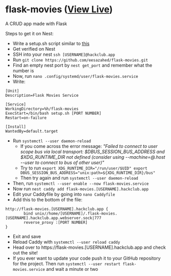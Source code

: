 # flask-movies ([View Live](https://flask-movies.eesa.hackclub.app))

A CRUD app made with Flask

Steps to get it on Nest:

- Write a setup.sh script similar to [this](https://github.com/eesazahed/flask-movies/blob/main/setup.sh)
- Get verified on Nest
- SSH into your nest `ssh [USERNAME]@hackclub.app`
- Run `git clone https://github.com/eesazahed/flask-movies.git`
- Find an empty nest port by `nest get_port` and remember what the number is
- Now, run `nano .config/systemd/user/flask-movies.service`
- Write:

```
[Unit]
Description=Flask Movies Service

[Service]
WorkingDirectory=%h/flask-movies
ExecStart=/bin/bash setup.sh [PORT NUMBER]
Restart=on-failure

[Install]
WantedBy=default.target
```

- Run `systemctl --user daemon-reload`
  - If you come across the error message: _"Failed to connect to user scope bus via local transport: $DBUS_SESSION_BUS_ADDRESS and $XDG_RUNTIME_DIR not defined (consider using --machine=<user>@.host --user to connect to bus of other user)"_
  - Try to run `export XDG_RUNTIME_DIR="/run/user/$UID" export DBUS_SESSION_BUS_ADDRESS="unix:path=${XDG_RUNTIME_DIR}/bus"`
  - Then try again and run `systemctl --user daemon-reload`
- Then, run `systemctl --user enable --now flask-movies.service`
- Now run `nest caddy add flask-movies.[USERNAME].hackclub.app`
- Edit your Caddyfile by going into `nano Caddyfile`
- Add this to the bottom of the file:

```
http://flask-movies.[USERNAME].hackclub.app {
        bind unix//home/[USERNAME]/.flask-movies.[USERNAME].hackclub.app.webserver.sock|777
        reverse_proxy :[PORT NUMBER]
}
```

- Exit and save
- Reload Caddy with `systemctl --user reload caddy`
- Head over to https://flask-movies.[USERNAME].hackclub.app and check out the site!
- If you ever want to update your code push it to your GitHub repository for the project. Then run `systemctl --user restart flask-movies.service` and wait a minute or two
